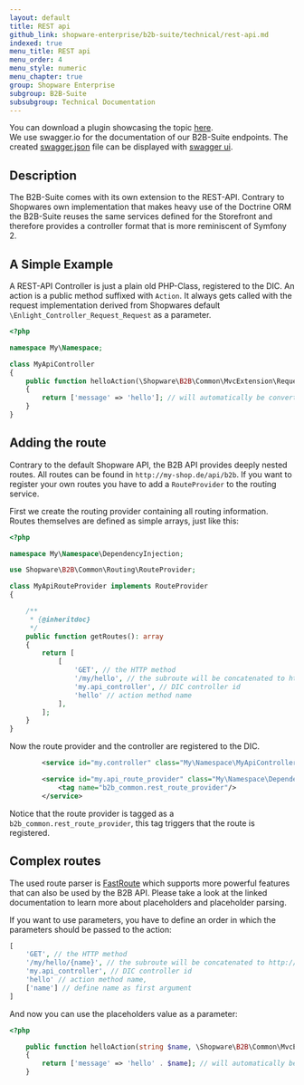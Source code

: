 ```yaml
---
layout: default
title: REST api
github_link: shopware-enterprise/b2b-suite/technical/rest-api.md
indexed: true
menu_title: REST api
menu_order: 4
menu_style: numeric
menu_chapter: true
group: Shopware Enterprise
subgroup: B2B-Suite
subsubgroup: Technical Documentation
---
```


<div class="alert alert-info">
You can download a plugin showcasing the topic <a href="{{ site.url }}/exampleplugins/B2bRestApi.zip">here</a>. 
</div>

<div class="alert alert-info">
We use swagger.io for the documentation of our B2B-Suite endpoints. The created <a href="https://gitlab.com/shopware/shopware/enterprise/b2b/-/blob/minor/swagger.json" target="_blank">swagger.json</a> file can be displayed with <a href="http://swagger.io/swagger-ui/" target="_blank">swagger ui</a>. 
</div>

<div class="toc-list"></div>

## Description

The B2B-Suite comes with its own extension to the REST-API. Contrary to Shopwares own implementation that makes heavy use of the Doctrine ORM the B2B-Suite reuses the same services defined for the Storefront and therefore provides a controller format that is more reminiscent of Symfony 2.

## A Simple Example

A REST-API Controller is just a plain old PHP-Class, registered to the DIC. An action is a public method suffixed with `Action`. It always gets called with the request implementation derived from Shopwares default `\Enlight_Controller_Request_Request` as a parameter.

```php
<?php

namespace My\Namespace;

class MyApiController
{
    public function helloAction(\Shopware\B2B\Common\MvcExtension\Request $request)
    {
        return ['message' => 'hello']; // will automatically be converted to JSON
    }
}
```

## Adding the route

Contrary to the default Shopware API, the B2B API provides deeply nested routes. All routes can be found in `http://my-shop.de/api/b2b`. If you want to register your own routes you have to add a `RouteProvider` to the routing service.

First we create the routing provider containing all routing information. Routes themselves are defined as simple arrays, just like this:

```php
<?php

namespace My\Namespace\DependencyInjection;

use Shopware\B2B\Common\Routing\RouteProvider;

class MyApiRouteProvider implements RouteProvider
{

    /**
     * {@inheritdoc}
     */
    public function getRoutes(): array
    {
        return [
            [
                'GET', // the HTTP method
                '/my/hello', // the subroute will be concatenated to http://my-shop.de/api/b2b/my/hello
                'my.api_controller', // DIC controller id
                'hello' // action method name
            ],
        ];
    }
}
```

Now the route provider and the controller are registered to the DIC.

```xml
        <service id="my.controller" class="My\Namespace\MyApiController"/>

        <service id="my.api_route_provider" class="My\Namespace\DependencyInjection\MyApiRouteProvider">
            <tag name="b2b_common.rest_route_provider"/>
        </service>
```

Notice that the route provider is tagged as a `b2b_common.rest_route_provider`, this tag triggers that the route is registered.

## Complex routes

The used route parser is [FastRoute](https://github.com/nikic/FastRoute#defining-routes) which supports more powerful features that can also be used by the B2B API. Please take a look at the linked documentation to learn more about placeholders and placeholder parsing.

If you want to use parameters, you have to define an order in which the parameters should be passed to the action:

```php
[
    'GET', // the HTTP method
    '/my/hello/{name}', // the subroute will be concatenated to http://my-shop.de/api/b2b/my/hello/world
    'my.api_controller', // DIC controller id
    'hello' // action method name,
    ['name'] // define name as first argument
]

```

And now you can use the placeholders value as a parameter:

```php
<?php

    public function helloAction(string $name, \Shopware\B2B\Common\MvcExtension\Request $request)
    {
        return ['message' => 'hello' . $name]; // will automatically be converted to JSON
    }

```
